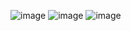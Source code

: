 ![image](https://github.com/user-attachments/assets/8c4bb5ba-66e8-49ec-b8e4-c06b91fefc83)
![image](https://github.com/user-attachments/assets/a5992c9f-68c0-41d6-8bcd-0fa8340cb6ad)
![image](https://github.com/user-attachments/assets/e9505d34-7942-48fc-bee5-e7aece7e6857)

